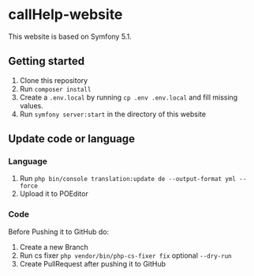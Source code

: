 # callHelp-website

This website is based on Symfony 5.1.

## Getting started
1. Clone this repository
2. Run `composer install`
3. Create a `.env.local` by running `cp .env .env.local` and fill missing values.
4. Run `symfony server:start` in the directory of this website

## Update code or language
### Language
1. Run `php bin/console translation:update de --output-format yml --force`
2. Upload it to POEditor

### Code
Before Pushing it to GitHub do:
1. Create a new Branch
2. Run cs fixer `php vendor/bin/php-cs-fixer fix` optional `--dry-run`
3. Create PullRequest after pushing it to GitHub
